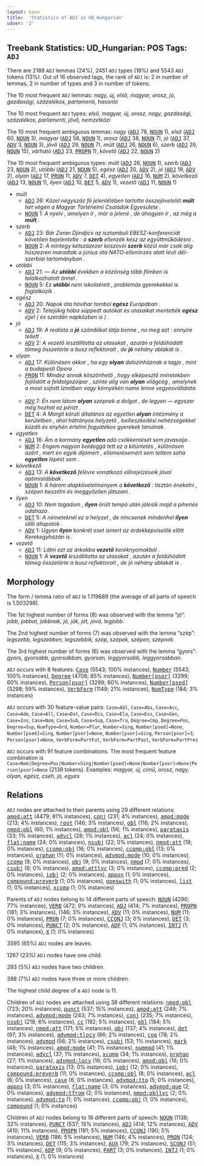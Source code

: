 ```yaml
---
layout: base
title:  'Statistics of ADJ in UD_Hungarian'
udver: '2'
---
```


## Treebank Statistics: UD_Hungarian: POS Tags: `ADJ`

There are 2189 `ADJ` lemmas (24%), 2451 `ADJ` types (18%) and 5543 `ADJ` tokens (13%).
Out of 16 observed tags, the rank of `ADJ` is: 2 in number of lemmas, 2 in number of types and 3 in number of tokens.

The 10 most frequent `ADJ` lemmas: <em>nagy, új, első, magyar, orosz, jó, gazdasági, százalékos, parlamenti, hasonló</em>

The 10 most frequent `ADJ` types:  <em>első, magyar, új, orosz, nagy, gazdasági, százalékos, parlamenti, jövő, nemzetközi</em>

The 10 most frequent ambiguous lemmas: <em>nagy</em> (<tt><a href="hu-pos-ADJ.html">ADJ</a></tt> 78, <tt><a href="hu-pos-NOUN.html">NOUN</a></tt> 1), <em>első</em> (<tt><a href="hu-pos-ADJ.html">ADJ</a></tt> 60, <tt><a href="hu-pos-NOUN.html">NOUN</a></tt> 3), <em>magyar</em> (<tt><a href="hu-pos-ADJ.html">ADJ</a></tt> 58, <tt><a href="hu-pos-NOUN.html">NOUN</a></tt> 1), <em>orosz</em> (<tt><a href="hu-pos-ADJ.html">ADJ</a></tt> 38, <tt><a href="hu-pos-NOUN.html">NOUN</a></tt> 7), <em>jó</em> (<tt><a href="hu-pos-ADJ.html">ADJ</a></tt> 37, <tt><a href="hu-pos-ADV.html">ADV</a></tt> 3, <tt><a href="hu-pos-NOUN.html">NOUN</a></tt> 3), <em>jövő</em> (<tt><a href="hu-pos-ADJ.html">ADJ</a></tt> 29, <tt><a href="hu-pos-NOUN.html">NOUN</a></tt> 7), <em>múlt</em> (<tt><a href="hu-pos-ADJ.html">ADJ</a></tt> 26, <tt><a href="hu-pos-NOUN.html">NOUN</a></tt> 6), <em>szerb</em> (<tt><a href="hu-pos-ADJ.html">ADJ</a></tt> 26, <tt><a href="hu-pos-NOUN.html">NOUN</a></tt> 15), <em>várható</em> (<tt><a href="hu-pos-ADJ.html">ADJ</a></tt> 23, <tt><a href="hu-pos-PROPN.html">PROPN</a></tt> 1), <em>követő</em> (<tt><a href="hu-pos-ADJ.html">ADJ</a></tt> 22, <tt><a href="hu-pos-NOUN.html">NOUN</a></tt> 2)

The 10 most frequent ambiguous types:  <em>múlt</em> (<tt><a href="hu-pos-ADJ.html">ADJ</a></tt> 26, <tt><a href="hu-pos-NOUN.html">NOUN</a></tt> 1), <em>szerb</em> (<tt><a href="hu-pos-ADJ.html">ADJ</a></tt> 23, <tt><a href="hu-pos-NOUN.html">NOUN</a></tt> 2), <em>utóbbi</em> (<tt><a href="hu-pos-ADJ.html">ADJ</a></tt> 21, <tt><a href="hu-pos-NOUN.html">NOUN</a></tt> 5), <em>egész</em> (<tt><a href="hu-pos-ADJ.html">ADJ</a></tt> 20, <tt><a href="hu-pos-ADV.html">ADV</a></tt> 2), <em>jó</em> (<tt><a href="hu-pos-ADJ.html">ADJ</a></tt> 19, <tt><a href="hu-pos-ADV.html">ADV</a></tt> 2), <em>olyan</em> (<tt><a href="hu-pos-ADJ.html">ADJ</a></tt> 17, <tt><a href="hu-pos-PRON.html">PRON</a></tt> 11, <tt><a href="hu-pos-ADV.html">ADV</a></tt> 7, <tt><a href="hu-pos-DET.html">DET</a></tt> 4), <em>egyetlen</em> (<tt><a href="hu-pos-ADJ.html">ADJ</a></tt> 16, <tt><a href="hu-pos-NUM.html">NUM</a></tt> 2), <em>következő</em> (<tt><a href="hu-pos-ADJ.html">ADJ</a></tt> 13, <tt><a href="hu-pos-NOUN.html">NOUN</a></tt> 1), <em>ilyen</em> (<tt><a href="hu-pos-ADJ.html">ADJ</a></tt> 10, <tt><a href="hu-pos-DET.html">DET</a></tt> 5, <tt><a href="hu-pos-ADV.html">ADV</a></tt> 1), <em>vezető</em> (<tt><a href="hu-pos-ADJ.html">ADJ</a></tt> 11, <tt><a href="hu-pos-NOUN.html">NOUN</a></tt> 1)


* <em>múlt</em>
  * <tt><a href="hu-pos-ADJ.html">ADJ</a></tt> 26: <em>Közel négyszáz fő jelenlétében tartotta összejövetelét <b>múlt</b> hét végén a Magyar Történelmi Családok Egyesülete .</em>
  * <tt><a href="hu-pos-NOUN.html">NOUN</a></tt> 1: <em>A nyelv , amelyen ír , már a jelené , de ahogyan ír , az még a <b>múlt</b> .</em>
* <em>szerb</em>
  * <tt><a href="hu-pos-ADJ.html">ADJ</a></tt> 23: <em>Bár Zoran Djindjics az isztambuli EBESZ-konferenciát követően bejelentette : a <b>szerb</b> ellenzék kész az együttműködésre .</em>
  * <tt><a href="hu-pos-NOUN.html">NOUN</a></tt> 2: <em>A mintegy kétszázezer koszovói <b>szerb</b> közül már csak alig húszezren maradtak a június óta NATO-ellenőrzés alatt lévő dél-szerbiai tartományban .</em>
* <em>utóbbi</em>
  * <tt><a href="hu-pos-ADJ.html">ADJ</a></tt> 21: <em>— Az <b>utóbbi</b> években a közönség több filmben is találkozhatott önnel .</em>
  * <tt><a href="hu-pos-NOUN.html">NOUN</a></tt> 5: <em>Ez <b>utóbbi</b> nem iskolaérett , problémás gyerekekkel is foglalkozik .</em>
* <em>egész</em>
  * <tt><a href="hu-pos-ADJ.html">ADJ</a></tt> 20: <em>Napok óta hóvihar tombol <b>egész</b> Európában .</em>
  * <tt><a href="hu-pos-ADV.html">ADV</a></tt> 2: <em>Tetejükig hóba süppedt autókat és utasaikat mentették <b>egész</b> éjjel ( és szerdán napközben is ) .</em>
* <em>jó</em>
  * <tt><a href="hu-pos-ADJ.html">ADJ</a></tt> 19: <em>A realista a <b>jó</b> szándékot látja benne , no meg azt : ennyire tellett .</em>
  * <tt><a href="hu-pos-ADV.html">ADV</a></tt> 2: <em>A vezető leszállította az utasokat , azután a feldühödött tömeg összetörte a busz reflektorait , de <b>jó</b> néhány ablakát is .</em>
* <em>olyan</em>
  * <tt><a href="hu-pos-ADJ.html">ADJ</a></tt> 17: <em>Különösen akkor , ha egy <b>olyan</b> dalszínháznak a tagja , mint a budapesti Opera .</em>
  * <tt><a href="hu-pos-PRON.html">PRON</a></tt> 11: <em>Mindez annak köszönhető , hogy elképesztő méretekben fejlődött a feldolgozóipar , szinte alig van <b>olyan</b> világcég , amelynek a most sújtott Izmitben vagy környékén name lenne vegyesvállalata .</em>
  * <tt><a href="hu-pos-ADV.html">ADV</a></tt> 7: <em>Én nem látom <b>olyan</b> szépnek a dolgot , de legyen — egyszer még hozhat ez pénzt .</em>
  * <tt><a href="hu-pos-DET.html">DET</a></tt> 4: <em>A Margit körúti általános az egyetlen <b>olyan</b> intézmény a kerületben , ahol hátrányos helyzetű , beilleszkedési nehézségekkel küzdő és enyhén értelmi fogyatékos gyerekek tanulnak .</em>
* <em>egyetlen</em>
  * <tt><a href="hu-pos-ADJ.html">ADJ</a></tt> 16: <em>Ám a kormány <b>egyetlen</b> adó csökkentését sem javasolja .</em>
  * <tt><a href="hu-pos-NUM.html">NUM</a></tt> 2: <em>Engem nagyon boldoggá tett ez a kitüntetés , különösen azért , mert én egyik díjamért , elismerésemért sem tettem soha <b>egyetlen</b> lépést sem .</em>
* <em>következő</em>
  * <tt><a href="hu-pos-ADJ.html">ADJ</a></tt> 13: <em>A <b>következő</b> félévre vonatkozó előrejelzéseik jóval optimistábbak .</em>
  * <tt><a href="hu-pos-NOUN.html">NOUN</a></tt> 1: <em>A három alapkövetelményem a <b>következő</b> : tisztán énekelni , szépen beszélni és meggyőzően játszani .</em>
* <em>ilyen</em>
  * <tt><a href="hu-pos-ADJ.html">ADJ</a></tt> 10: <em>Nem tagadom , <b>ilyen</b> őrült tempó után jólesik majd a pihenés odahaza .</em>
  * <tt><a href="hu-pos-DET.html">DET</a></tt> 5: <em>A németeknél ez a helyzet , de nincsenek mindenhol <b>ilyen</b> idilli állapotok .</em>
  * <tt><a href="hu-pos-ADV.html">ADV</a></tt> 1: <em>Ugyan <b>ilyen</b> konkrét eset ismert az érdekképviselők előtt Kerekegyházán is .</em>
* <em>vezető</em>
  * <tt><a href="hu-pos-ADJ.html">ADJ</a></tt> 11: <em>Látni ezt az árkokba <b>vezető</b> keréknyomokból .</em>
  * <tt><a href="hu-pos-NOUN.html">NOUN</a></tt> 1: <em>A <b>vezető</b> leszállította az utasokat , azután a feldühödött tömeg összetörte a busz reflektorait , de jó néhány ablakát is .</em>

## Morphology

The form / lemma ratio of `ADJ` is 1.119689 (the average of all parts of speech is 1.503298).

The 1st highest number of forms (8) was observed with the lemma “jó”: <em>jobb, jobbat, jobbnak, jó, jók, jót, jóvá, legjobb</em>.

The 2nd highest number of forms (7) was observed with the lemma “szép”: <em>legszebb, legszebben, legszebbik, szép, szépek, szépen, szépnek</em>.

The 3rd highest number of forms (6) was observed with the lemma “gyors”: <em>gyors, gyorsabb, gyorsabban, gyorsan, leggyorsabb, leggyorsabban</em>.

`ADJ` occurs with 8 features: <tt><a href="hu-feat-Case.html">Case</a></tt> (5543; 100% instances), <tt><a href="hu-feat-Number.html">Number</a></tt> (5543; 100% instances), <tt><a href="hu-feat-Degree.html">Degree</a></tt> (4708; 85% instances), <tt><a href="hu-feat-Number-psor.html">Number[psor]</a></tt> (3299; 60% instances), <tt><a href="hu-feat-Person-psor.html">Person[psor]</a></tt> (3299; 60% instances), <tt><a href="hu-feat-Number-psed.html">Number[psed]</a></tt> (3298; 59% instances), <tt><a href="hu-feat-VerbForm.html">VerbForm</a></tt> (1149; 21% instances), <tt><a href="hu-feat-NumType.html">NumType</a></tt> (184; 3% instances)

`ADJ` occurs with 30 feature-value pairs: `Case=Abl`, `Case=Abs`, `Case=Acc`, `Case=Ade`, `Case=All`, `Case=Dat`, `Case=Dis`, `Case=Ela`, `Case=Ess`, `Case=Gen`, `Case=Ins`, `Case=Nom`, `Case=Sub`, `Case=Sup`, `Case=Tra`, `Degree=Cmp`, `Degree=Pos`, `Degree=Sup`, `NumType=Ord`, `Number=Plur`, `Number=Sing`, `Number[psed]=None`, `Number[psed]=Sing`, `Number[psor]=None`, `Number[psor]=Sing`, `Person[psor]=3`, `Person[psor]=None`, `VerbForm=PartFut`, `VerbForm=PartPast`, `VerbForm=PartPres`

`ADJ` occurs with 91 feature combinations.
The most frequent feature combination is `Case=Nom|Degree=Pos|Number=Sing|Number[psed]=None|Number[psor]=None|Person[psor]=None` (2139 tokens).
Examples: <em>magyar, új, című, orosz, nagy, olyan, egész, cseh, jó, egyes</em>


## Relations

`ADJ` nodes are attached to their parents using 29 different relations: <tt><a href="hu-dep-amod-att.html">amod:att</a></tt> (4479; 81% instances), <tt><a href="hu-dep-conj.html">conj</a></tt> (231; 4% instances), <tt><a href="hu-dep-amod-mode.html">amod:mode</a></tt> (213; 4% instances), <tt><a href="hu-dep-root.html">root</a></tt> (146; 3% instances), <tt><a href="hu-dep-obl.html">obl</a></tt> (116; 2% instances), <tt><a href="hu-dep-nmod-obl.html">nmod:obl</a></tt> (60; 1% instances), <tt><a href="hu-dep-amod-obl.html">amod:obl</a></tt> (56; 1% instances), <tt><a href="hu-dep-parataxis.html">parataxis</a></tt> (33; 1% instances), <tt><a href="hu-dep-advcl.html">advcl</a></tt> (28; 1% instances), <tt><a href="hu-dep-acl.html">acl</a></tt> (24; 0% instances), <tt><a href="hu-dep-flat-name.html">flat:name</a></tt> (24; 0% instances), <tt><a href="hu-dep-nsubj.html">nsubj</a></tt> (22; 0% instances), <tt><a href="hu-dep-nmod-att.html">nmod:att</a></tt> (18; 0% instances), <tt><a href="hu-dep-ccomp-obj.html">ccomp:obj</a></tt> (16; 0% instances), <tt><a href="hu-dep-ccomp-obl.html">ccomp:obl</a></tt> (13; 0% instances), <tt><a href="hu-dep-orphan.html">orphan</a></tt> (11; 0% instances), <tt><a href="hu-dep-advmod-mode.html">advmod:mode</a></tt> (10; 0% instances), <tt><a href="hu-dep-ccomp.html">ccomp</a></tt> (9; 0% instances), <tt><a href="hu-dep-obj.html">obj</a></tt> (9; 0% instances), <tt><a href="hu-dep-nmod.html">nmod</a></tt> (7; 0% instances), <tt><a href="hu-dep-csubj.html">csubj</a></tt> (6; 0% instances), <tt><a href="hu-dep-amod-attlvc.html">amod:attlvc</a></tt> (3; 0% instances), <tt><a href="hu-dep-ccomp-pred.html">ccomp:pred</a></tt> (2; 0% instances), <tt><a href="hu-dep-iobj.html">iobj</a></tt> (2; 0% instances), <tt><a href="hu-dep-appos.html">appos</a></tt> (1; 0% instances), <tt><a href="hu-dep-compound-preverb.html">compound:preverb</a></tt> (1; 0% instances), <tt><a href="hu-dep-goeswith.html">goeswith</a></tt> (1; 0% instances), <tt><a href="hu-dep-list.html">list</a></tt> (1; 0% instances), <tt><a href="hu-dep-xcomp.html">xcomp</a></tt> (1; 0% instances)

Parents of `ADJ` nodes belong to 14 different parts of speech: <tt><a href="hu-pos-NOUN.html">NOUN</a></tt> (4290; 77% instances), <tt><a href="hu-pos-VERB.html">VERB</a></tt> (472; 9% instances), <tt><a href="hu-pos-ADJ.html">ADJ</a></tt> (414; 7% instances), <tt><a href="hu-pos-PROPN.html">PROPN</a></tt> (181; 3% instances),  (146; 3% instances), <tt><a href="hu-pos-ADV.html">ADV</a></tt> (11; 0% instances), <tt><a href="hu-pos-NUM.html">NUM</a></tt> (11; 0% instances), <tt><a href="hu-pos-PRON.html">PRON</a></tt> (7; 0% instances), <tt><a href="hu-pos-CCONJ.html">CCONJ</a></tt> (3; 0% instances), <tt><a href="hu-pos-DET.html">DET</a></tt> (3; 0% instances), <tt><a href="hu-pos-PUNCT.html">PUNCT</a></tt> (2; 0% instances), <tt><a href="hu-pos-ADP.html">ADP</a></tt> (1; 0% instances), <tt><a href="hu-pos-INTJ.html">INTJ</a></tt> (1; 0% instances), <tt><a href="hu-pos-X.html">X</a></tt> (1; 0% instances)

3595 (65%) `ADJ` nodes are leaves.

1267 (23%) `ADJ` nodes have one child.

293 (5%) `ADJ` nodes have two children.

388 (7%) `ADJ` nodes have three or more children.

The highest child degree of a `ADJ` node is 11.

Children of `ADJ` nodes are attached using 38 different relations: <tt><a href="hu-dep-nmod-obl.html">nmod:obl</a></tt> (723; 20% instances), <tt><a href="hu-dep-punct.html">punct</a></tt> (537; 15% instances), <tt><a href="hu-dep-amod-att.html">amod:att</a></tt> (249; 7% instances), <tt><a href="hu-dep-advmod-mode.html">advmod:mode</a></tt> (243; 7% instances), <tt><a href="hu-dep-conj.html">conj</a></tt> (235; 7% instances), <tt><a href="hu-dep-nsubj.html">nsubj</a></tt> (218; 6% instances), <tt><a href="hu-dep-cc.html">cc</a></tt> (192; 5% instances), <tt><a href="hu-dep-obl.html">obl</a></tt> (184; 5% instances), <tt><a href="hu-dep-nmod-att.html">nmod:att</a></tt> (171; 5% instances), <tt><a href="hu-dep-obj.html">obj</a></tt> (137; 4% instances), <tt><a href="hu-dep-det.html">det</a></tt> (97; 3% instances), <tt><a href="hu-dep-advmod-tlocy.html">advmod:tlocy</a></tt> (86; 2% instances), <tt><a href="hu-dep-cop.html">cop</a></tt> (78; 2% instances), <tt><a href="hu-dep-advmod.html">advmod</a></tt> (56; 2% instances), <tt><a href="hu-dep-csubj.html">csubj</a></tt> (53; 1% instances), <tt><a href="hu-dep-mark.html">mark</a></tt> (48; 1% instances), <tt><a href="hu-dep-amod-mode.html">amod:mode</a></tt> (41; 1% instances), <tt><a href="hu-dep-nummod.html">nummod</a></tt> (41; 1% instances), <tt><a href="hu-dep-advcl.html">advcl</a></tt> (37; 1% instances), <tt><a href="hu-dep-xcomp.html">xcomp</a></tt> (34; 1% instances), <tt><a href="hu-dep-orphan.html">orphan</a></tt> (27; 1% instances), <tt><a href="hu-dep-advmod-locy.html">advmod:locy</a></tt> (16; 0% instances), <tt><a href="hu-dep-amod-obl.html">amod:obl</a></tt> (16; 0% instances), <tt><a href="hu-dep-parataxis.html">parataxis</a></tt> (13; 0% instances), <tt><a href="hu-dep-iobj.html">iobj</a></tt> (12; 0% instances), <tt><a href="hu-dep-compound-preverb.html">compound:preverb</a></tt> (11; 0% instances), <tt><a href="hu-dep-ccomp-obl.html">ccomp:obl</a></tt> (8; 0% instances), <tt><a href="hu-dep-acl.html">acl</a></tt> (6; 0% instances), <tt><a href="hu-dep-case.html">case</a></tt> (6; 0% instances), <tt><a href="hu-dep-advmod-tto.html">advmod:tto</a></tt> (5; 0% instances), <tt><a href="hu-dep-appos.html">appos</a></tt> (3; 0% instances), <tt><a href="hu-dep-flat-name.html">flat:name</a></tt> (3; 0% instances), <tt><a href="hu-dep-advmod-que.html">advmod:que</a></tt> (2; 0% instances), <tt><a href="hu-dep-advmod-tfrom.html">advmod:tfrom</a></tt> (2; 0% instances), <tt><a href="hu-dep-nmod-obllvc.html">nmod:obllvc</a></tt> (2; 0% instances), <tt><a href="hu-dep-advmod-to.html">advmod:to</a></tt> (1; 0% instances), <tt><a href="hu-dep-ccomp-obj.html">ccomp:obj</a></tt> (1; 0% instances), <tt><a href="hu-dep-compound.html">compound</a></tt> (1; 0% instances)

Children of `ADJ` nodes belong to 16 different parts of speech: <tt><a href="hu-pos-NOUN.html">NOUN</a></tt> (1138; 32% instances), <tt><a href="hu-pos-PUNCT.html">PUNCT</a></tt> (537; 15% instances), <tt><a href="hu-pos-ADJ.html">ADJ</a></tt> (414; 12% instances), <tt><a href="hu-pos-ADV.html">ADV</a></tt> (410; 11% instances), <tt><a href="hu-pos-PROPN.html">PROPN</a></tt> (191; 5% instances), <tt><a href="hu-pos-CCONJ.html">CCONJ</a></tt> (190; 5% instances), <tt><a href="hu-pos-VERB.html">VERB</a></tt> (186; 5% instances), <tt><a href="hu-pos-NUM.html">NUM</a></tt> (146; 4% instances), <tt><a href="hu-pos-PRON.html">PRON</a></tt> (124; 3% instances), <tt><a href="hu-pos-DET.html">DET</a></tt> (115; 3% instances), <tt><a href="hu-pos-AUX.html">AUX</a></tt> (79; 2% instances), <tt><a href="hu-pos-SCONJ.html">SCONJ</a></tt> (51; 1% instances), <tt><a href="hu-pos-ADP.html">ADP</a></tt> (9; 0% instances), <tt><a href="hu-pos-PART.html">PART</a></tt> (3; 0% instances), <tt><a href="hu-pos-INTJ.html">INTJ</a></tt> (1; 0% instances), <tt><a href="hu-pos-X.html">X</a></tt> (1; 0% instances)


